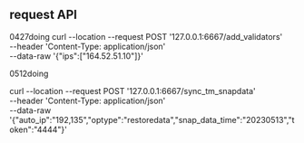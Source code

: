 
## request API
0427doing
curl --location --request POST '127.0.0.1:6667/add_validators' \
--header 'Content-Type: application/json' \
--data-raw '{"ips":["164.52.51.10"]}'

0512doing

curl --location --request POST '127.0.0.1:6667/sync_tm_snapdata' \
--header 'Content-Type: application/json' \
--data-raw '{"auto_ip":"192,135","optype":"restoredata","snap_data_time":"20230513","token":"4444"}'
